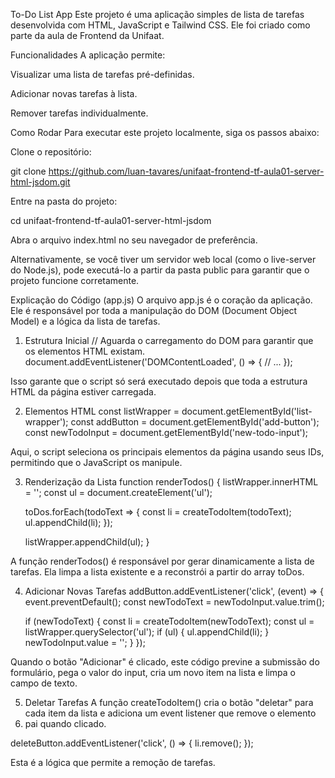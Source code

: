 To-Do List App
Este projeto é uma aplicação simples de lista de tarefas desenvolvida com HTML, JavaScript e Tailwind CSS. Ele foi criado como parte da aula de Frontend da Unifaat.

Funcionalidades
A aplicação permite:

Visualizar uma lista de tarefas pré-definidas.

Adicionar novas tarefas à lista.

Remover tarefas individualmente.

Como Rodar
Para executar este projeto localmente, siga os passos abaixo:

Clone o repositório:

git clone https://github.com/luan-tavares/unifaat-frontend-tf-aula01-server-html-jsdom.git

Entre na pasta do projeto:

cd unifaat-frontend-tf-aula01-server-html-jsdom

Abra o arquivo index.html no seu navegador de preferência.

Alternativamente, se você tiver um servidor web local (como o live-server do Node.js), pode executá-lo a partir da pasta public para garantir que o projeto funcione corretamente.

Explicação do Código (app.js)
O arquivo app.js é o coração da aplicação. Ele é responsável por toda a manipulação do DOM (Document Object Model) e a lógica da lista de tarefas.

1. Estrutura Inicial
// Aguarda o carregamento do DOM para garantir que os elementos HTML existam.
document.addEventListener('DOMContentLoaded', () => {
    // ...
});

Isso garante que o script só será executado depois que toda a estrutura HTML da página estiver carregada.

2. Elementos HTML
const listWrapper = document.getElementById('list-wrapper');
const addButton = document.getElementById('add-button');
const newTodoInput = document.getElementById('new-todo-input');

Aqui, o script seleciona os principais elementos da página usando seus IDs, permitindo que o JavaScript os manipule.

3. Renderização da Lista
function renderTodos() {
    listWrapper.innerHTML = '';
    const ul = document.createElement('ul');

    toDos.forEach(todoText => {
        const li = createTodoItem(todoText);
        ul.appendChild(li);
    });

    listWrapper.appendChild(ul);
}

A função renderTodos() é responsável por gerar dinamicamente a lista de tarefas. Ela limpa a lista existente e a reconstrói a partir do array toDos.

4. Adicionar Novas Tarefas
addButton.addEventListener('click', (event) => {
    event.preventDefault();
    const newTodoText = newTodoInput.value.trim();

    if (newTodoText) {
        const li = createTodoItem(newTodoText);
        const ul = listWrapper.querySelector('ul');
        if (ul) {
            ul.appendChild(li);
        }
        newTodoInput.value = '';
    }
});

Quando o botão "Adicionar" é clicado, este código previne a submissão do formulário, pega o valor do input, cria um novo item na lista e limpa o campo de texto.

5. Deletar Tarefas
A função createTodoItem() cria o botão "deletar" para cada item da lista e adiciona um event listener que remove o elemento <li> pai quando clicado.

deleteButton.addEventListener('click', () => {
    li.remove();
});

Esta é a lógica que permite a remoção de tarefas.
